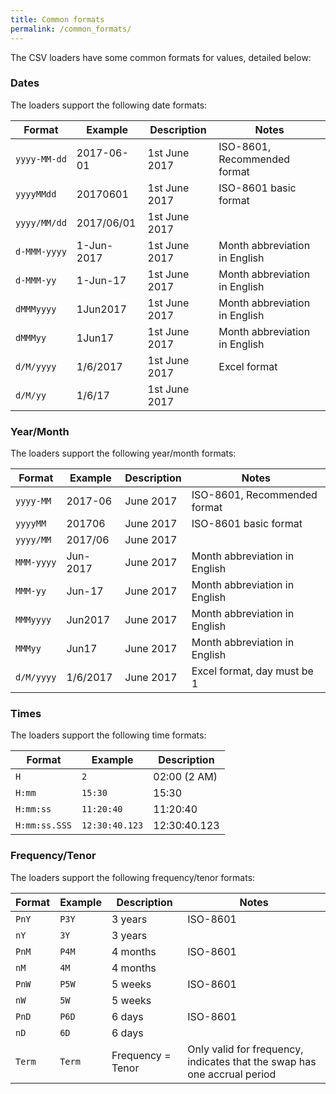 ```yaml
---
title: Common formats
permalink: /common_formats/
---
```


The CSV loaders have some common formats for values, detailed below:

### Dates

The loaders support the following date formats:

| Format       | Example    | Description   | Notes |
|--------------|------------|---------------|-------|
| `yyyy-MM-dd` | 2017-06-01 | 1st June 2017 | ISO-8601, Recommended format |
| `yyyyMMdd`   | 20170601   | 1st June 2017 | ISO-8601 basic format |
| `yyyy/MM/dd` | 2017/06/01 | 1st June 2017 | |
| `d-MMM-yyyy` | 1-Jun-2017 | 1st June 2017 | Month abbreviation in English |
| `d-MMM-yy`   | 1-Jun-17   | 1st June 2017 | Month abbreviation in English |
| `dMMMyyyy`   | 1Jun2017   | 1st June 2017 | Month abbreviation in English |
| `dMMMyy`     | 1Jun17     | 1st June 2017 | Month abbreviation in English |
| `d/M/yyyy`   | 1/6/2017   | 1st June 2017 | Excel format |
| `d/M/yy`     | 1/6/17     | 1st June 2017 | |


### Year/Month

The loaders support the following year/month formats:

| Format       | Example    | Description   | Notes |
|--------------|------------|---------------|-------|
| `yyyy-MM`    | 2017-06    | June 2017     | ISO-8601, Recommended format |
| `yyyyMM`     | 201706     | June 2017     | ISO-8601 basic format |
| `yyyy/MM`    | 2017/06    | June 2017     | |
| `MMM-yyyy`   | Jun-2017   | June 2017     | Month abbreviation in English |
| `MMM-yy`     | Jun-17     | June 2017     | Month abbreviation in English |
| `MMMyyyy`    | Jun2017    | June 2017     | Month abbreviation in English |
| `MMMyy`      | Jun17      | June 2017     | Month abbreviation in English |
| `d/M/yyyy`   | 1/6/2017   | June 2017     | Excel format, day must be 1 |


### Times

The loaders support the following time formats:

| Format        | Example        | Description  |
|---------------|----------------|--------------|
| `H`           | `2`            | 02:00 (2 AM) |
| `H:mm`        | `15:30`        | 15:30        |
| `H:mm:ss`     | `11:20:40`     | 11:20:40     |
| `H:mm:ss.SSS` | `12:30:40.123` | 12:30:40.123 |


### Frequency/Tenor

The loaders support the following frequency/tenor formats:

| Format      | Example  | Description | Notes |
|-------------|----------|-------------|-------|
| `PnY`       | `P3Y`    | 3 years     | ISO-8601 |
| `nY`        | `3Y`     | 3 years     | |
| `PnM`       | `P4M`    | 4 months    | ISO-8601 |
| `nM`        | `4M`     | 4 months    | |
| `PnW`       | `P5W`    | 5 weeks     | ISO-8601 |
| `nW`        | `5W`     | 5 weeks     | |
| `PnD`       | `P6D`    | 6 days      | ISO-8601 |
| `nD`        | `6D`     | 6 days      | |
| `Term`      | `Term`   | Frequency = Tenor | Only valid for frequency, indicates that the swap has one accrual period |
